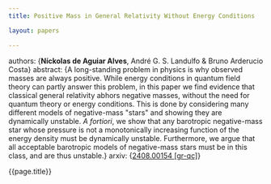 ```yaml
---
title: Positive Mass in General Relativity Without Energy Conditions

layout: papers

---
```


authors: {**Níckolas de Aguiar Alves**, André G. S. Landulfo & Bruno Arderucio Costa}
abstract: {A long-standing problem in physics is why observed masses are always positive. While energy conditions in quantum field theory can partly answer this problem, in this paper we find evidence that classical general relativity abhors negative masses, without the need for quantum theory or energy conditions. This is done by considering many different models of negative-mass "stars" and showing they are dynamically unstable. _A fortiori_, we show that any barotropic negative-mass star whose pressure is not a monotonically increasing function of the energy density must be dynamically unstable. Furthermore, we argue that all acceptable barotropic models of negative-mass stars must be in this class, and are thus unstable.}
arxiv: {[2408.00154 [gr-qc]](https://arxiv.org/abs/2408.00154)}


{{page.title}}


